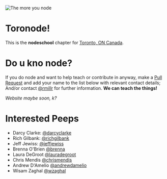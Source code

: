 ![The more you node](https://lh3.googleusercontent.com/-2OoNYJvLvUE/UXBI2YH1FHI/AAAAAAAAYqQ/uuvTgt1OYQs/s640/themoreyounode.jpg)
# Toronode!

This is the **nodeschool** chapter for [Toronto, ON Canada](https://www.google.com/maps?q=toronto&es_sm=91&um=1&ie=UTF-8&sa=X&ei=iv0jVfCBHIimgwTOgYPwBw&ved=0CAgQ_AUoAg).

# Do u kno node?

If you do node and want to help teach or contribute in anyway, make a [Pull Request](https://github.com/nodeschool/toronto/pulls) and add your name to the list below with relevant contact details; And/or contact [@rmillr](http://github.com/rmillr) for further information. **We can teach the things!**

*Website maybe soon, k?*

# Interested Peeps

- Darcy Clarke: [@darcyclarke](http://github.com/darcyclarke)
- Rich Gilbank: [@richgilbank](http://github.com/richgilbank)
- Jeff Jewiss: [@jeffjewiss](http://github.com/jeffjewiss)
- Brenna O'Brien [@brenna](http://github.com/brenna)
- Laura DeGroot [@lauradegroot](http://github.com/lauradegroot)
- Chris Mendis [@chrismendis](http://github.com/chrismendis)
- Andrew D'Amelio [@andrewdamelio](http://github.com/andrewdamelio)
- Wisam Zaghal [@wzaghal](http://github.com/wzaghal)
